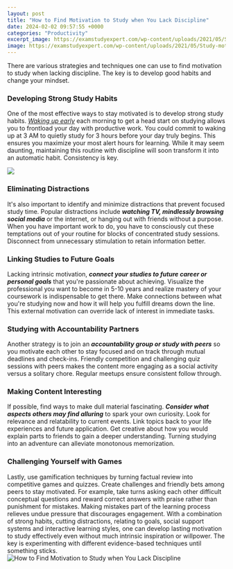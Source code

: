 ```yaml
---
layout: post
title: "How to Find Motivation to Study when You Lack Discipline"
date: 2024-02-02 09:57:55 +0000
categories: "Productivity"
excerpt_image: https://examstudyexpert.com/wp-content/uploads/2021/05/Study-motivation-Elephant.jpg
image: https://examstudyexpert.com/wp-content/uploads/2021/05/Study-motivation-Elephant.jpg
---
```


There are various strategies and techniques one can use to find motivation to study when lacking discipline. The key is to develop good habits and change your mindset.
### Developing Strong Study Habits
One of the most effective ways to stay motivated is to develop strong study habits. *[Waking up early](https://store.fi.io.vn/xmas-holiday-family-matching-the-lacrosse-gnome-christmas-3)* each morning to get a head start on studying allows you to frontload your day with productive work. You could commit to waking up at 3 AM to quietly study for 3 hours before your day truly begins. This ensures you maximize your most alert hours for learning. While it may seem daunting, maintaining this routine with discipline will soon transform it into an automatic habit. Consistency is key. 

![](https://edumilestones.com/blog/images/how-to-motivate-yourself-to-study.jpg)
### Eliminating Distractions 
It's also important to identify and minimize distractions that prevent focused study time. Popular distractions include ***watching TV, mindlessly browsing social media*** or the internet, or hanging out with friends without a purpose. When you have important work to do, you have to consciously cut these temptations out of your routine for blocks of concentrated study sessions. Disconnect from unnecessary stimulation to retain information better.
### Linking Studies to Future Goals
Lacking intrinsic motivation, ***connect your studies to future career or personal goals*** that you're passionate about achieving. Visualize the professional you want to become in 5-10 years and realize mastery of your coursework is indispensable to get there. Make connections between what you're studying now and how it will help you fulfill dreams down the line. This external motivation can override lack of interest in immediate tasks. 
### Studying with Accountability Partners  
Another strategy is to join an ***accountability group or study with peers*** so you motivate each other to stay focused and on track through mutual deadlines and check-ins. Friendly competition and challenging quiz sessions with peers makes the content more engaging as a social activity versus a solitary chore. Regular meetups ensure consistent follow through.
### Making Content Interesting
If possible, find ways to make dull material fascinating. ***Consider what aspects others may find alluring*** to spark your own curiosity. Look for relevance and relatability to current events. Link topics back to your life experiences and future application. Get creative about how you would explain parts to friends to gain a deeper understanding. Turning studying into an adventure can alleviate monotonous memorization.
### Challenging Yourself with Games
Lastly, use gamification techniques by turning factual review into competitive games and quizzes. Create challenges and friendly bets among peers to stay motivated. For example, take turns asking each other difficult conceptual questions and reward correct answers with praise rather than punishment for mistakes. Making mistakes part of the learning process relieves undue pressure that discourages engagement.
With a combination of strong habits, cutting distractions, relating to goals, social support systems and interactive learning styles, one can develop lasting motivation to study effectively even without much intrinsic inspiration or willpower. The key is experimenting with different evidence-based techniques until something sticks.
![How to Find Motivation to Study when You Lack Discipline](https://examstudyexpert.com/wp-content/uploads/2021/05/Study-motivation-Elephant.jpg)
